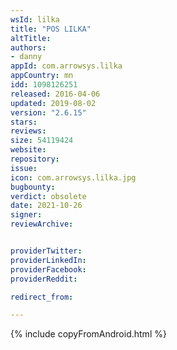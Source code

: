```yaml
---
wsId: lilka
title: "POS LILKA"
altTitle: 
authors:
- danny
appId: com.arrowsys.lilka
appCountry: mn
idd: 1098126251
released: 2016-04-06
updated: 2019-08-02
version: "2.6.15"
stars: 
reviews: 
size: 54119424
website: 
repository: 
issue: 
icon: com.arrowsys.lilka.jpg
bugbounty: 
verdict: obsolete
date: 2021-10-26
signer: 
reviewArchive:


providerTwitter: 
providerLinkedIn: 
providerFacebook: 
providerReddit: 

redirect_from:

---
```


{% include copyFromAndroid.html %}
